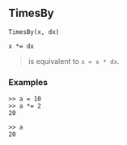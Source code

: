 ## TimesBy

``` 
TimesBy(x, dx)

x *= dx
``` 

> is equivalent to `x = x * dx`.

### Examples
```   
>> a = 10
>> a *= 2   
20    
 
>> a    
20    
```
    